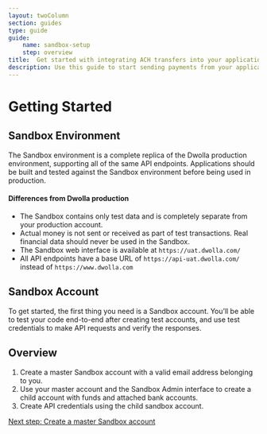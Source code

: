 ```yaml
---
layout: twoColumn
section: guides
type: guide
guide: 
    name: sandbox-setup
    step: overview
title:  Get started with integrating ACH transfers into your application
description: Use this guide to start sending payments from your application by utilizing our open API with no per transaction fees. 
---
```


# Getting Started

## Sandbox Environment

The Sandbox environment is a complete replica of the Dwolla production environment, supporting all of the same API endpoints. Applications should be built and tested against the Sandbox environment before being used in production.

#### Differences from Dwolla production

- The Sandbox contains only test data and is completely separate from your production account.
- Actual money is not sent or received as part of test transactions. Real financial data should never be used in the Sandbox.
- The Sandbox web interface is available at `https://uat.dwolla.com/`
- All API endpoints have a base URL of `https://api-uat.dwolla.com/` instead of `https://www.dwolla.com`

## Sandbox Account

To get started, the first thing you need is a Sandbox account. You’ll be able to test your code end-to-end after creating test accounts, and use test credentials to make API requests and verify the responses.

## Overview

1. Create a master Sandbox account with a valid email address belonging to you.
2. Use your master account and the Sandbox Admin interface to create a child account with funds and attached bank accounts.
3. Create API credentials using the child sandbox account.

<nav class="pager-nav">
<a href="" style="display:none;"></a>
<a href="01-create-master-account.html">Next step: Create a master Sandbox account</a>
</nav>
